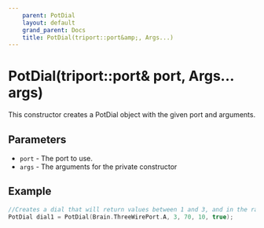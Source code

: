 ```yaml
---
    parent: PotDial
    layout: default
    grand_parent: Docs
    title: PotDial(triport::port&amp;, Args...)
---
```

# PotDial(triport::port&amp; port, Args... args)
This constructor creates a PotDial object with the given port and arguments.

## Parameters
- `port` - The port to use.
- `args` - The arguments for the private constructor

## Example
```cpp
//Creates a dial that will return values between 1 and 3, and in the range [10, 70] degrees, and will be used for a SelectorArr object
PotDial dial1 = PotDial(Brain.ThreeWirePort.A, 3, 70, 10, true);
```